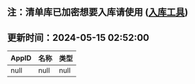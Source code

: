 ## 注：清单库已加密想要入库请使用 ([入库工具](https://github.com/BlankTMing/ManifestAutoUpdate/releases))

## 更新时间：2024-05-15 02:52:00
| AppID | 名称 | 类型  |
| :-------------------- | :----------------------------- | :----------- |
| null | null| null |
